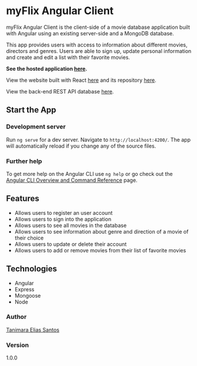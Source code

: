 # myFlix Angular Client

myFlix Angular Client is the client-side of a movie database application built with Angular using an existing server-side and a MongoDB database.

This app provides users with access to information about different movies, directors and genres. Users are able to sign up, update personal information and create and edit a list with their favorite movies.

**See the hosted application [here](https://tanimaraeliassantos.github.io/Angular-Client-myFlix-App/welcome).**

View the website built with React [here](https://moviesmyflix.netlify.app/) and its repository [here](https://github.com/anthropovixen/myFlix-client).

View the back-end REST API database [here](https://github.com/tanimaraeliassantos/myFlix-Project).

## Start the App

### Development server

Run `ng serve` for a dev server. Navigate to `http://localhost:4200/`. The app will automatically reload if you change any of the source files.

### Further help

To get more help on the Angular CLI use `ng help` or go check out the [Angular CLI Overview and Command Reference](https://angular.io/cli) page.

## Features

- Allows users to register an user account
- Allows users to sign into the application
- Allows users to see all movies in the database
- Allows users to see information about genre and direction of a movie of their choice
- Allows users to update or delete their account
- Allows users to add or remove movies from their list of favorite movies

## Technologies

- Angular
- Express
- Mongoose
- Node

### Author

[Tanimara Elias Santos](https://github.com/anthropovixen)

### Version

1.0.0
